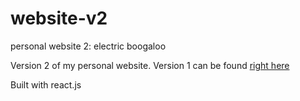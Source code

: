 # website-v2
personal website 2: electric boogaloo

Version 2 of my personal website. Version 1 can be found [right here](https://github.com/jessica-cao/jessica-cao.github.io)

Built with react.js

